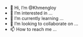 - 👋 Hi, I’m @Khmengloy
- 👀 I’m interested in ...
- 🌱 I’m currently learning ...
- 💞️ I’m looking to collaborate on ...
- 📫 How to reach me ...

<!---
Khmengloy/Khmengloy is a ✨ special ✨ repository because its `README.md` (this file) appears on your GitHub profile.
You can click the Preview link to take a look at your changes.
--->
